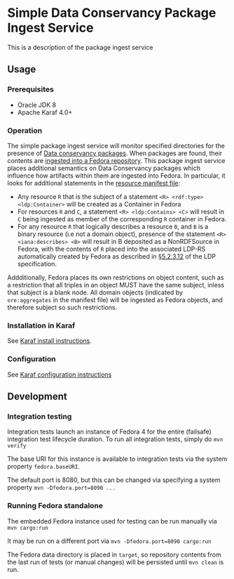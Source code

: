 <!--
Copyright 2016 Johns Hopkins University

Licensed under the Apache License, Version 2.0 (the "License");
you may not use this file except in compliance with the License.
You may obtain a copy of the License at

  http://www.apache.org/licenses/LICENSE-2.0

Unless required by applicable law or agreed to in writing,
software distributed under the License is distributed on an
"AS IS" BASIS, WITHOUT WARRANTIES OR CONDITIONS OF ANY
KIND, either express or implied.  See the License for the
specific language governing permissions and limitations
under the License.
-->
# Simple Data Conservancy Package Ingest Service #

This is a description of the package ingest service

## Usage ##
### Prerequisites ###
 - Oracle JDK 8
 - Apache Karaf 4.0+
 
### Operation
The simple package ingest service will monitor specified directories for the presence of 
[Data conservancy packages](http://dataconservancy.github.io/dc-packaging-spec/dc-packaging-spec-1.0.html). 
When packages are found, their contents are [ingested into a Fedora repository](https://docs.google.com/document/d/1709hcmO_lxUqDvCYKQuJ3XUvaywQFSxFGkt98EWvGRs).  This package ingest service
places additional semantics on Data Conservancy packages which influence how artifacts within them are ingested into Fedora.  In particular, it looks for additional statements in the [resource manifest file](http://dataconservancy.github.io/dc-packaging-spec/dc-packaging-spec-1.0.html#a3.2.3):
* Any resource `R` that is the subject of a statement `<R> <rdf:type> <ldp:Container>` will be created as a Container in Fedora
* For resources `R` and `C`, a statement `<R> <ldp:Contains> <C>` will result in `C` being ingested as member of the 
corresponding `R` container in Fedora.
* For any resource `R` that logically describes a resource `B`, and `B` is a binary resource (i.e not a domain object), 
presence of the statement `<R> <iana:describes> <B>` will result in B deposited as a NonRDFSource in Fedora, with the contents of `R` placed into the associated LDP-RS automatically created by Fedora as described in [§5.2.3.12](https://www.w3.org/TR/ldp/#h-ldpc-post-createbinlinkmetahdr) of the LDP specification.

Addditionally, Fedora places its own restrictions on object content, such as a restriction that all triples in an object MUST have the same subject, inless that subject is a blank node.  All domain objects (indicated by `ore:aggregates` in the manifest file) will be ingested as Fedora objects, and therefore subject so such restrictions.
 
### Installation in Karaf ###
See [Karaf install instructions](package-ingest-karaf/README.md).  

### Configuration ###
See [Karaf configuration instructions](package-ingest-karaf/README.md#Configuration)


## Development ##

### Integration testing ###
Integration tests launch an instance of Fedora 4 for the entire (failsafe) integration test lifecycle duration.  To run all integration tests, simply do 
`mvn verify`

 The base URI for this instance is available to integration tests via the system property `fedora.baseURI`.  

The default port is 8080, but this can be changed via specifying a system property
`mvn -Dfedora.port=8090 ...`



### Running Fedora standalone ###
The embedded Fedora instance used for testing can be run manually via
`mvn cargo:run`

It may be run on a different port via
`mvn -Dfedora.port=8090 cargo:run`

The Fedora data directory is placed in `target`, so repository contents from the last run of tests (or manual changes) will be persisted until `mvn clean` is run.
